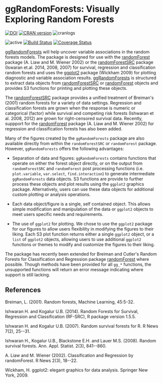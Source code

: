 ggRandomForests: Visually Exploring Random Forests
========================================================
[![DOI](https://zenodo.org/badge/5745/ehrlinger/ggRandomForests.png)](https://dx.doi.org/10.5281/zenodo.11526)
[![CRAN version](https://www.r-pkg.org/badges/version/ggRandomForests)](https://cran.r-project.org/package=ggRandomForests)
![cranlogs](https://cranlogs.r-pkg.org./badges/ggRandomForests)

![active](https://www.repostatus.org/badges/latest/active.svg)
[![Build Status](https://travis-ci.org/ehrlinger/ggRandomForests.svg?branch=master)](https://travis-ci.org/ehrlinger/ggRandomForests)
[![Coverage Status](https://coveralls.io/repos/ehrlinger/ggRandomForests/badge.svg?branch=master&service=github)](https://coveralls.io/github/ehrlinger/ggRandomForests?branch=master)

[ggRandomForests](https://cran.r-project.org/package=ggRandomForests)  will help uncover variable associations in the random forests models. The package is designed for use with the [randomForest](https://cran.r-project.org/package=randomForest) package (A. Liaw and M. Wiener 2002)  or the [randomForestSRC](https://cran.r-project.org/package=randomForestSRC) package (Iswaran et.al. 2014, 2008, 2007) for survival, regression and classification random forests and uses the [ggplot2](https://cran.r-project.org/package=ggplot2) package (Wickham 2009) for plotting diagnostic and variable association results. [ggRandomForests](https://cran.r-project.org/package=ggRandomForests) is  structured to extract data objects from [randomForestSRC](https://cran.r-project.org/package=randomForestSRC) or [randomForest](https://cran.r-project.org/package=randomForest) objects and provides S3 functions for printing and plotting these objects.
 
The [randomForestSRC](https://cran.r-project.org/package=randomForestSRC) package provides a unified treatment of Breiman's (2001) random forests for a variety of data settings. Regression and classification forests are grown when the response is numeric or categorical (factor) while survival and competing risk forests (Ishwaran et al. 2008, 2012) are grown for right-censored survival data. Recently, suppport for the [randomForest](https://cran.r-project.org/package=randomForest) package (A. Liaw and M. Wiener 2002) for regression and classification forests has also been added.

Many of the figures created by the `ggRandomForests` package are also available directly from within the `randomForestSRC` or `randomForest` package. However, `ggRandomForests` offers the following advantages:

 * Separation of data and figures: `ggRandomForests` contains functions that operate on either the forest object directly, or on the output from `randomForestSRC` and `randomForest` post processing functions (i.e. `plot.variable`, `var.select`,  `find.interaction`) to generate intermediate `ggRandomForests` data objects. S3 functions are provide to further process these objects and plot results using the `ggplot2` graphics package. Alternatively, users can use these data objects for additional custom plotting or analysis operations.

 * Each data object/figure is a single, self contained object. This allows simple modification and manipulation of the data or `ggplot2` objects to meet users specific needs and requirements. 

 * The use of `ggplot2` for plotting. We chose to use the `ggplot2` package for our figures to allow users flexibility in modifying the figures to their liking. Each S3 plot function returns either a single `ggplot2` object, or a `list` of `ggplot2` objects, allowing users to use additional `ggplot2` functions or themes to modify and customize the figures to their liking. 

The package has recently been extended for Breiman and Cutler's Random Forests for Classification and
Regression package [randomForest](https://cran.r-project.org/package=randomForest) where possible. Though methods have been provided for all `gg_*` functions, the unsupported functions will return an error message indicating where support is still lacking.

## References

Breiman, L. (2001). Random forests, Machine Learning, 45:5-32.

Ishwaran H. and Kogalur U.B. (2014). Random Forests for Survival,
Regression and Classification (RF-SRC), R package version 1.5.5.

Ishwaran H. and Kogalur U.B. (2007). Random survival forests for R. R News
7(2), 25--31.

Ishwaran H., Kogalur U.B., Blackstone E.H. and Lauer M.S. (2008). Random
survival forests. Ann. Appl. Statist. 2(3), 841--860.

A. Liaw and M. Wiener (2002). Classification and Regression by randomForest. R News 2(3), 18--22.

Wickham, H. ggplot2: elegant graphics for data analysis. Springer New York, 2009.


